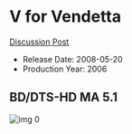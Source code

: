 # V for Vendetta

[Discussion Post](https://www.avsforum.com/threads/bass-eq-for-filtered-movies.2995212/post-56975356)

* Release Date: 2008-05-20
* Production Year: 2006

## BD/DTS-HD MA 5.1

![img 0](https://i.imgur.com/sanofSR.jpg)

